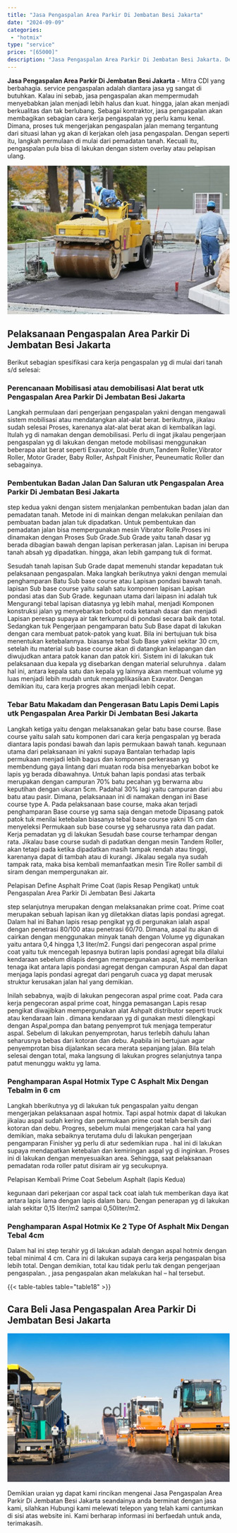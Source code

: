```yaml
---
title: "Jasa Pengaspalan Area Parkir Di Jembatan Besi Jakarta"
date: "2024-09-09"
categories:
 - "hotmix"
type: "service"
price: "[65000]"
description: "Jasa Pengaspalan Area Parkir Di Jembatan Besi Jakarta. Demikian uraian yg dapat kami rincikan mengenai Jasa Pengaspalan Area Parkir Di Jembatan Besi Jakarta..."
---
```


**Jasa Pengaspalan Area Parkir Di Jembatan Besi Jakarta** - Mitra CDI yang berbahagia. service pengaspalan adalah diantara jasa yg sangat di butuhkan. Kalau ini sebab, jasa pengaspalan akan mempermudah menyebabkan jalan menjadi lebih halus dan kuat. hingga, jalan akan menjadi berkualitas dan tak berlubang. Sebagai kontraktor, jasa pengaspalan akan membagikan sebagian cara kerja pengaspalan yg perlu kamu kenal. Dimana, proses tuk mengerjakan pengaspalan jalan memang tergantung dari situasi lahan yg akan di kerjakan oleh jasa pengaspalan. Dengan seperti itu, langkah permulaan di mulai dari pemadatan tanah. Kecuali itu, pengaspalan pula bisa di lakukan dengan sistem overlay atau pelapisan ulang.

![Jasa Pengaspalan Area Parkir Di Jembatan Besi Jakarta](/images/hotmix/jasa-hotmix-aspal-28.jpg)

## Pelaksanaan Pengaspalan Area Parkir Di Jembatan Besi Jakarta

Berikut sebagian spesifikasi cara kerja pengaspalan yg di mulai dari tanah s/d selesai:

### Perencanaan Mobilisasi atau demobilisasi Alat berat utk Pengaspalan Area Parkir Di Jembatan Besi Jakarta

Langkah permulaan dari pengerjaan pengaspalan yakni dengan mengawali sistem mobilisasi atau mendatangkan alat-alat berat. berikutnya, jikalau sudah selesai Proses, karenanya alat-alat berat akan di kembalikan lagi. Itulah yg di namakan dengan demobilisasi. Perlu di ingat jikalau pengerjaan pengaspalan yg di lakukan dengan metode mobilisasi menggunakan beberapa alat berat seperti Exavator, Double drum,Tandem Roller,Vibrator Roller, Motor Grader, Baby Roller, Ashpalt Finisher, Peuneumatic Roller dan sebagainya.

### Pembentukan Badan Jalan Dan Saluran utk Pengaspalan Area Parkir Di Jembatan Besi Jakarta

step kedua yakni dengan sistem menjalankan pembentukan badan jalan dan pemadatan tanah. Metode ini di mainkan dengan melakukan penilaian dan pembuatan badan jalan tuk dipadatkan. Untuk pembentukan dan pemadatan jalan bisa mempergunakan mesin Vibrator Rolle.Proses ini dinamakan dengan Proses Sub Grade.Sub Grade yaitu tanah dasar yg berada dibagian bawah dengan lapisan perkerasan jalan. Lapisan ini berupa tanah absah yg dipadatkan. hingga, akan lebih gampang tuk di format.

Sesudah tanah lapisan Sub Grade dapat memenuhi standar kepadatan tuk pelaksanaan pengaspalan. Maka langkah berikutnya yakni dengan memulai penghamparan Batu Sub base course atau Lapisan pondasi bawah tanah. lapisan Sub base course yaitu salah satu komponen lapisan Lapisan pondasi atas dan Sub Grade. kegunaan utama dari laipasn ini adalah tuk Mengurangi tebal lapisan diatasnya yg lebih mahal, menjadi Komponen konstruksi jalan yg menyebarkan bobot roda ketanah dasar dan menjadi Lapisan peresap supaya air tak terkumpul di pondasi secara baik dan total. Sedangkan tuk Pengerjaan pengamparan batu Sub Base dapat di lakukan dengan cara membuat patok-patok yang kuat. Bila ini bertujuan tuk bisa menentukan ketebalannya. biasanya tebal Sub Base yakni sekitar 30 cm, setelah itu material sub base course akan di datangkan kelapangan dan diwujudkan antara patok kanan dan patok kiri. Sistem ini di lakukan tuk pelaksanaan dua kepala yg disebarkan dengan material seluruhnya . dalam hal ini, antara kepala satu dan kepala yg lainnya akan membuat volume yg luas menjadi lebih mudah untuk mengaplikasikan Exavator. Dengan demikian itu, cara kerja progres akan menjadi lebih cepat.

### Tebar Batu Makadam dan Pengerasan Batu Lapis Demi Lapis utk Pengaspalan Area Parkir Di Jembatan Besi Jakarta

Langkah ketiga yaitu dengan melaksanakan gelar batu base course. Base course yaitu salah satu komponen dari cara kerja pengaspalan yg berada diantara lapis pondasi bawah dan lapis permukaan bawah tanah. kegunaan utama dari pelaksanaan ini yakni supaya Bantalan terhadap lapis permukaan menjadi lebih bagus dan komponen perkerasan yg membendung gaya lintang dari muatan roda bisa menyebarkan bobot ke lapis yg berada dibawahnya. Untuk bahan lapis pondasi atas terbaik merupakan dengan campuran 70% batu pecahan yg berwarna abu keputihan dengan ukuran 5cm. Padahal 30% lagi yaitu campuran dari abu batu atau pasir. Dimana, pelaksanaan ini di namakan dengan ini Base course type A. Pada pelaksanaan base course, maka akan terjadi penghamparan Base course yg sama saja dengan metode Dipasang patok patok tuk menilai ketebalan biasanya tebal base course yakni 15 cm dan menyeleksi Permukaan sub base course yg seharusnya rata dan padat. Kerja pemadatan yg di lakukan Sesudah base course terhampar dengan rata. Jikalau base course sudah di padatkan dengan mesin Tandem Roller, akan tetapi pada ketika dipadatkan masih tampak rendah atau tinggi, karenanya dapat di tambah atau di kurangi. Jikalau segala nya sudah tampak rata, maka bisa kembali memanfaatkan mesin Tire Roller sambil di siram dengan mempergunakan air.

Pelapisan Define Asphalt Prime Coat (lapis Resap Pengikat) untuk Pengaspalan Area Parkir Di Jembatan Besi Jakarta

step selanjutnya merupakan dengan melaksanakan prime coat. Prime coat merupakan sebuah lapisan ikan yg diletakkan diatas lapis pondasi agregat. Dalam hal ini Bahan lapis resap pengikat yg di pergunakan ialah aspal dengan penetrasi 80/100 atau penetrasi 60/70. Dimana, aspal itu akan di cairkan dengan menggunakan minyak tanah dengan Volume yg digunakan yaitu antara 0,4 hingga 1,3 liter/m2. Fungsi dari pengecoran aspal prime coat yaitu tuk mencegah lepasnya butiran lapis pondasi agregat bila dilalui kendaraan sebelum dilapis dengan mempergunakan aspal, tuk memberikan tenaga ikat antara lapis pondasi agregat dengan campuran Aspal dan dapat menjaga lapis pondasi agregat dari pengaruh cuaca yg dapat merusak struktur kerusakan jalan hal yang demikian.

Inilah sebabnya, wajib di lakukan pengecoran aspal prime coat. Pada cara kerja pengecoran aspal prime coat, hingga pemasangan Lapis resap pengikat diwajibkan mempergunakan alat Ashpalt distributor seperti truck atau kendaraan lain . dimana kendaraan yg di gunakan mesti dilengkapi dengan Aspal,pompa dan batang penyemprot tuk menjaga temperatur aspal. Sebelum di lakukan penyemprotan, harus terlebih dahulu lahan seharusnya bebas dari kotoran dan debu. Apabila ini bertujuan agar penyemprotan bisa dijalankan secara merata sepanjang jalan. Bila telah selesai dengan total, maka langsung di lakukan progres selanjutnya tanpa patut menunggu waktu yg lama.

### Penghamparan Aspal Hotmix Type C Asphalt Mix Dengan Tebalm in 6 cm

Langkah bberikutnya yg di lakukan tuk pengaspalan yaitu dengan mengerjakan pelaksanaan aspal hotmix. Tapi aspal hotmix dapat di lakukan jikalau aspal sudah kering dan permukaan prime coat telah bersih dari kotoran dan debu. Progres, sebelum mulai mengerjakan cara hal yang demikian, maka sebaiknya terutama dulu di lakukan pengerjaan pengamparan Finisher yg perlu di atur sedemikian rupa . hal ini di lakukan supaya mendapatkan ketebalan dan kemiringan aspal yg di inginkan. Proses ini di lakukan dengan menyesuaikan area. Sehingga, saat pelaksanaan pemadatan roda roller patut disiram air yg secukupnya.

Pelapisan Kembali Prime Coat Sebelum Asphalt (lapis Kedua)

kegunaan dari pekerjaan cor aspal tack coat ialah tuk memberikan daya ikat antara lapis lama dengan lapis dalam baru. Dengan penerapan yg di lakukan ialah sekitar 0,15 liter/m2 sampai 0,50liter/m2.

### Penghamparan Aspal Hotmix Ke 2 Type Of Asphalt Mix Dengan Tebal 4cm

Dalam hal ini step terahir yg di lakukan adalah dengan aspal hotmix dengan tebal minimal 4 cm. Cara ini di lakukan supaya cara kerja pengaspalan bisa lebih total. Dengan demikian, total kau tidak perlu tak dengan pengerjaan pengaspalan. , jasa pengaspalan akan melakukan hal – hal tersebut.

{{< table-tables table="table18" >}}

## Cara Beli Jasa Pengaspalan Area Parkir Di Jembatan Besi Jakarta

![Jasa Pengaspalan Area Parkir Di Jembatan Besi Jakarta](/images/hotmix/jasa-hotmix-aspal-32.jpg)

Demikian uraian yg dapat kami rincikan mengenai Jasa Pengaspalan Area Parkir Di Jembatan Besi Jakarta seandainya anda berminat dengan jasa kami, silahkan Hubungi kami melewati telepon yang telah kami cantumkan di sisi atas website ini. Kami berharap informasi ini berfaedah untuk anda, terimakasih.
